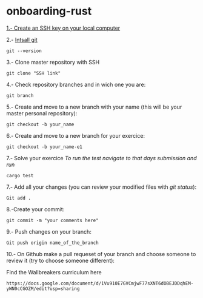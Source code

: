 # onboarding-rust


[1.- Create an SSH key on your local computer](https://help.github.com/en/enterprise/2.15/user/articles/adding-a-new-ssh-key-to-your-github-account)

2.- [Intsall git](https://git-scm.com/book/en/v2/Getting-Started-Installing-Git)
```
git --version
```

3.- Clone master repository with SSH
```
git clone "SSH link"
```

4.- Check repository branches and in wich one you are:
```
git branch
```

5.- Create and move to a new branch with your name (this will be your master personal repository):
```
git checkout -b your_name
```

6.- Create and move to a new branch for your exercice:
```
git checkout -b your_name-e1
```

7.- Solve your exercice
*To run the test navigate to that days submission and run*

```
cargo test
```

7.- Add all your changes (you can review your modified files with *git status*):
```
Git add .
```

8.-Create your commit:
```
git commit -m "your comments here"

```

9.- Push changes on your branch:
```
Git push origin name_of_the_branch
```

10.- On Github make a pull requeset of your branch and choose someone to review it (try to choose someone different):




Find the Wallbreakers curriculum here

```
https://docs.google.com/document/d/1Vu910E7GVCmjwF77sXNT6dOBEJDDqhEM-yWN0cCGOZM/edit?usp=sharing
```

